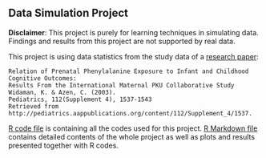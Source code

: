 ## Data Simulation Project  

**Disclaimer**: This project is purely for learning techniques in simulating data. Findings and results from this project are not supported by real data.  

This project is using data statistics from the study data of a [research paper](data_sim.pdf):  
```  
Relation of Prenatal Phenylalanine Exposure to Infant and Childhood Cognitive Outcomes:  
Results From the International Maternal PKU Collaborative Study  
Widaman, K. & Azen, C. (2003).  
Pediatrics, 112(Supplement 4), 1537-1543  
Retrieved from http://pediatrics.aappublications.org/content/112/Supplement_4/1537.
```  
  
[R code file](Data_sim.R) is containing all the codes used for this project. [R Markdown file](Data_Simulation.Rmd) contains detailed contents of the whole project as well as plots and results presented together with R codes.  
